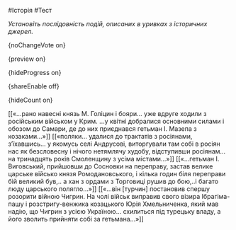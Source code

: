 #Історія #Тест

*Установіть послідовність подій, описаних в уривках з історичних джерел.*

{noChangeVote on}

{preview on}

{hideProgress on}

{shareEnable off}

{hideCount on}

[[«…рано навесні князь М. Голіцин і бояри… уже вдруге ходили з російським військом у Крим. …у квітні добралися основними силами і обозом до Самари, де до них приєднався гетьман І. Мазепа з козаками…»]]
[[«поляки… удалися до трактатів з росіянами, з’їхавшись… у якомусь селі Андрусові, виторгували там собі в росіян нас як безсловесну і нічого нетямлячу худобу, відступивши росіянам… на тринадцять років Смоленщину з усіма містами…»]]
[[«…гетьман І. Виговський, прийшовши до Сосновки на переправу, застав велике царське військо князя Ромодановського, і кілька годин біля переправи бій великий був,.. а хан з ордами з Торговиці рушив до бою,..і багато люду царського полягло…»]]
[[«…він [турчин] постановив спершу розорити війною Чигрин. На чолі військ виправив свого візира Ібрагіма-пашу і розстригу-венжика козацького Юрія Хмельниченка, який мав надію, що Чигрин з усією Україною… схилиться під турецьку владу, а його зволить прийняти собі за гетьмана...»]]
